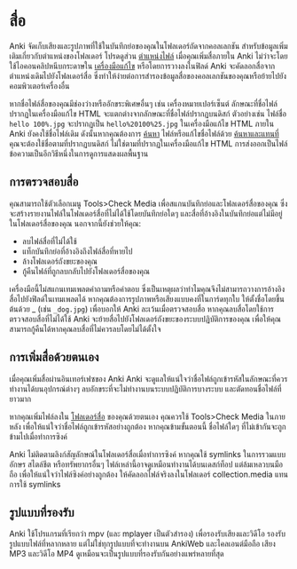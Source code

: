 # สื่อ

Anki จัดเก็บเสียงและรูปภาพที่ใช้ในบันทึกย่อของคุณในโฟลเดอร์ถัดจากคอลเลกชัน สำหรับข้อมูลเพิ่มเติมเกี่ยวกับตำแหน่งของโฟลเดอร์ โปรดดูส่วน [ตำแหน่งไฟล์](files.th.md#user-data) เมื่อคุณเพิ่มสื่อภายใน Anki ไม่ว่าจะโดยใช้ไอคอนคลิปหนีบกระดาษใน [เครื่องมือแก้ไข](editing.th.md) หรือโดยการวางลงในฟิลด์ Anki จะคัดลอกสื่อจากตำแหน่งเดิมไปยังโฟลเดอร์สื่อ ซึ่งทำให้ง่ายต่อการสำรองข้อมูลสื่อของคอลเลกชันของคุณหรือย้ายไปยังคอมพิวเตอร์เครื่องอื่น

หากชื่อไฟล์สื่อของคุณมีช่องว่างหรืออักขระพิเศษอื่นๆ เช่น เครื่องหมายเปอร์เซ็นต์ ลักษณะที่ชื่อไฟล์ปรากฏในเครื่องมือแก้ไข HTML จะแตกต่างจากลักษณะที่ชื่อไฟล์ปรากฏบนดิสก์ ตัวอย่างเช่น ไฟล์ชื่อ `hello 100%.jpg` จะปรากฏเป็น `hello%20100%25.jpg` ในเครื่องมือแก้ไข HTML ภายใน Anki ยังคงใช้ชื่อไฟล์เดิม ดังนั้นหากคุณต้องการ [ค้นหา](searching.th.md) ไฟล์หรือแก้ไขชื่อไฟล์ด้วย [ค้นหาและแทนที่](browsing.th.md#find-and-replace) คุณจะต้องใช้ชื่อตามที่ปรากฏบนดิสก์ ไม่ใช่ตามที่ปรากฏในเครื่องมือแก้ไข HTML การส่งออกเป็นไฟล์ข้อความเป็นอีกวิธีหนึ่งในการดูการแสดงผลพื้นฐาน

## การตรวจสอบสื่อ

คุณสามารถใช้ตัวเลือกเมนู Tools>Check Media เพื่อสแกนบันทึกย่อและโฟลเดอร์สื่อของคุณ ซึ่งจะสร้างรายงานไฟล์ในโฟลเดอร์สื่อที่ไม่ได้ใช้โดยบันทึกย่อใดๆ และสื่อที่อ้างอิงในบันทึกย่อแต่ไม่มีอยู่ในโฟลเดอร์สื่อของคุณ นอกจากนี้ยังช่วยให้คุณ:

- ลบไฟล์สื่อที่ไม่ได้ใช้
- แท็กบันทึกย่อที่อ้างอิงถึงไฟล์สื่อที่หายไป
- ล้างโฟลเดอร์ถังขยะของคุณ
- กู้คืนไฟล์ที่ถูกลบกลับไปยังโฟลเดอร์สื่อของคุณ

เครื่องมือนี้ไม่สแกนเทมเพลตคำถามหรือคำตอบ ซึ่งเป็นเหตุผลว่าทำไมคุณจึงไม่สามารถวางการอ้างอิงสื่อไปยังฟิลด์ในเทมเพลตได้ หากคุณต้องการรูปภาพหรือเสียงแบบคงที่ในการ์ดทุกใบ ให้ตั้งชื่อโดยขึ้นต้นด้วย \_ (เช่น `_dog.jpg`) เพื่อบอกให้ Anki ละเว้นเมื่อตรวจสอบสื่อ หากคุณลบสื่อโดยใช้การตรวจสอบสื่อที่ไม่ได้ใช้ Anki จะย้ายสื่อไปยังโฟลเดอร์ถังขยะของระบบปฏิบัติการของคุณ เพื่อให้คุณสามารถกู้คืนได้หากคุณลบสื่อที่ไม่ควรลบโดยไม่ได้ตั้งใจ

## การเพิ่มสื่อด้วยตนเอง

เมื่อคุณเพิ่มสื่อผ่านอินเทอร์เฟซของ Anki Anki จะดูแลให้แน่ใจว่าชื่อไฟล์ถูกเข้ารหัสในลักษณะที่ควรทำงานได้บนอุปกรณ์ต่างๆ ลบอักขระที่จะไม่ทำงานบนระบบปฏิบัติการบางระบบ และตัดทอนชื่อไฟล์ที่ยาวมาก

หากคุณเพิ่มไฟล์ลงใน [โฟลเดอร์สื่อ](files.th.md#user-data) ของคุณด้วยตนเอง คุณควรใช้ Tools>Check Media ในภายหลัง เพื่อให้แน่ใจว่าชื่อไฟล์ถูกเข้ารหัสอย่างถูกต้อง หากคุณข้ามขั้นตอนนี้ ชื่อไฟล์ใดๆ ที่ไม่เข้ากันจะถูกข้ามไปเมื่อทำการซิงค์

Anki ไม่ติดตามลิงก์สัญลักษณ์ในโฟลเดอร์สื่อเมื่อทำการซิงค์ หากคุณใช้ symlinks ในการรวมแบบอักษร สไตล์ชีต หรือทรัพยากรอื่นๆ ไฟล์เหล่านี้อาจดูเหมือนทำงานได้บนเดสก์ท็อป แต่ล้มเหลวบนมือถือ เพื่อให้แน่ใจว่าไฟล์ซิงค์อย่างถูกต้อง ให้คัดลอกไฟล์จริงลงในโฟลเดอร์ collection.media แทนการใช้ symlinks

## รูปแบบที่รองรับ

Anki ใช้โปรแกรมที่เรียกว่า mpv (และ mplayer เป็นตัวสำรอง) เพื่อรองรับเสียงและวิดีโอ รองรับรูปแบบไฟล์ที่หลากหลาย แต่ไม่ใช่ทุกรูปแบบที่จะทำงานบน AnkiWeb และไคลเอนต์มือถือ เสียง MP3 และวิดีโอ MP4 ดูเหมือนจะเป็นรูปแบบที่รองรับกันอย่างแพร่หลายที่สุด
